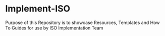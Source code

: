 # Implement-ISO
Purpose of this Repository is to showcase Resources, Templates and How To Guides for use by ISO Implementation Team 

